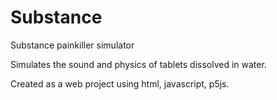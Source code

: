 # Substance
Substance painkiller simulator 

Simulates the sound and physics of tablets dissolved in water.

Created as a web project using html, javascript, p5js.
